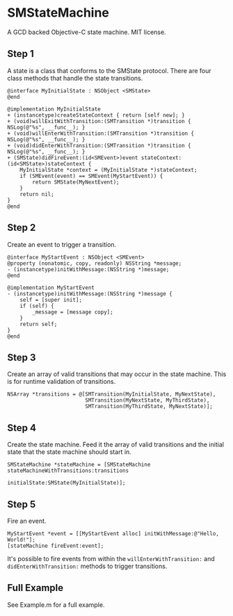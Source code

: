 # SMStateMachine

A GCD backed Objective-C state machine. MIT license.

## Step 1

A state is a class that conforms to the SMState protocol. There are four class
methods that handle the state transitions.

```
@interface MyInitialState : NSObject <SMState>
@end

@implementation MyInitialState
+ (instancetype)createStateContext { return [self new]; }
+ (void)willExitWithTransition:(SMTransition *)transition { NSLog(@"%s", __func__); }
+ (void)willEnterWithTransition:(SMTransition *)transition { NSLog(@"%s", __func__); }
+ (void)didEnterWithTransition:(SMTransition *)transition { NSLog(@"%s", __func__); }
+ (SMState)didFireEvent:(id<SMEvent>)event stateContext:(id<SMState>)stateContext {
	MyInitialState *context = (MyInitialState *)stateContext;
	if (SMEvent(event) == SMEvent(MyStartEvent)) {
		return SMState(MyNextEvent);
	}
	return nil;
}
@end
```

## Step 2

Create an event to trigger a transition.

```
@interface MyStartEvent : NSObject <SMEvent>
@property (nonatomic, copy, readonly) NSString *message;
- (instancetype)initWithMessage:(NSString *)message;
@end

@implementation MyStartEvent
- (instancetype)initWithMessage:(NSString *)message {
	self = [super init];
	if (self) {
		_message = [message copy];
	}
	return self;
}
@end
```

## Step 3

Create an array of valid transitions that may occur in the state machine. This is for runtime validation of transitions.

```
NSArray *transitions = @[SMTransition(MyInitialState, MyNextState),
                         SMTransition(MyNextState, MyThirdState),
                         SMTransition(MyThirdState, MyNextState)];
```

## Step 4

Create the state machine. Feed it the array of valid transitions and the initial state that the state machine should start in.

```
SMStateMachine *stateMachine = [SMStateMachine stateMachineWithTransitions:transitions 
                                                              initialState:SMState(MyInitialState)];
```

## Step 5

Fire an event.

```
MyStartEvent *event = [[MyStartEvent alloc] initWithMessage:@"Hello, World!"];
[stateMachine fireEvent:event];
```

It's possible to fire events from within the `willEnterWithTransition:` and `didEnterWithTransition:` methods to trigger transitions.

## Full Example

See Example.m for a full example.
